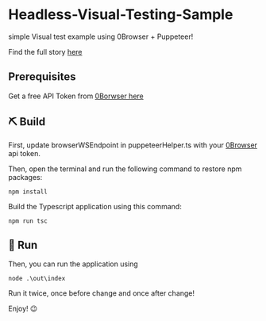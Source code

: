 # Headless-Visual-Testing-Sample

simple Visual test example using 0Browser + Puppeteer!

Find the full story [here](https://www.0browser.com/blogs/how-to-find-toilet-papers-using-headless-browsers.html)

## Prerequisites
Get a free API Token from [0Borwser here](https://www.0browser.com/docs/get-token.html) 

## ⛏ Build

First, update browserWSEndpoint in puppeteerHelper.ts with your [0Browser](https://www.0browser.com) api token.

Then, open the terminal and run the following command to restore npm packages:

```
npm install
```

Build the Typescript application using this command:

```
npm run tsc
```
## 🏃 Run
Then, you can run the application using 

```
node .\out\index
```

Run it twice, once before change and once after change!

Enjoy! :wink:

